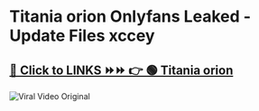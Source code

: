 
 # Titania orion Onlyfans Leaked - Update Files xccey

## <h2><a href="https://clipsfans.com/Titania_orion&ref=git">🔗 Click to LINKS ⏩⏩ 👉 🟢 Titania orion </a></h2>

<a href="https://clipsfans.com/Titania_orion&ref=git" rel="nofollow" data-target="animated-image.originalLink"><img src="https://i.ibb.co.com/xMMVF88/686577567.gif" alt="Viral Video Original" style="max-width: 100%; display: inline-block;" data-target="animated-image.originalImage"></a>

